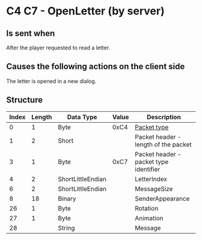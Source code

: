 # C4 C7 - OpenLetter (by server)

## Is sent when

After the player requested to read a letter.

## Causes the following actions on the client side

The letter is opened in a new dialog.

## Structure

| Index | Length | Data Type | Value | Description |
|-------|--------|-----------|-------|-------------|
| 0 | 1 |   Byte   | 0xC4  | [Packet type](PacketTypes.md) |
| 1 | 2 |    Short   |      | Packet header - length of the packet |
| 3 | 1 |    Byte   | 0xC7  | Packet header - packet type identifier |
| 4 | 2 | ShortLittleEndian |  | LetterIndex |
| 6 | 2 | ShortLittleEndian |  | MessageSize |
| 8 | 18 | Binary |  | SenderAppearance |
| 26 | 1 | Byte |  | Rotation |
| 27 | 1 | Byte |  | Animation |
| 28 |  | String |  | Message |